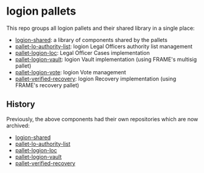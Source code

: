 # logion pallets

This repo groups all logion pallets and their shared library in a single place:

- [logion-shared](https://github.com/logion-network/logion-pallets/blob/main/logion-shared): a library of components shared by the pallets
- [pallet-lo-authority-list](https://github.com/logion-network/logion-pallets/blob/main/pallet-lo-authority-list): logion Legal Officers authority list management
- [pallet-logion-loc](https://github.com/logion-network/logion-pallets/blob/main/pallet-logion-loc): Legal Officer Cases implementation
- [pallet-logion-vault](https://github.com/logion-network/logion-pallets/blob/main/pallet-logion-vault): logion Vault implementation (using FRAME's multisig pallet)
- [pallet-logion-vote](https://github.com/logion-network/logion-pallets/blob/main/pallet-logion-vote): logion Vote management
- [pallet-verified-recovery](https://github.com/logion-network/logion-pallets/blob/main/pallet-verified-recovery): logion Recovery implementation (using FRAME's recovery pallet)

## History

Previously, the above components had their own repositories which are now archived:

- [logion-shared](https://github.com/logion-network/logion-shared)
- [pallet-lo-authority-list](https://github.com/logion-network/pallet-lo-authority-list)
- [pallet-logion-loc](https://github.com/logion-network/pallet-logion-loc)
- [pallet-logion-vault](https://github.com/logion-network/pallet-logion-vault)
- [pallet-verified-recovery](https://github.com/logion-network/pallet-verified-recovery)
